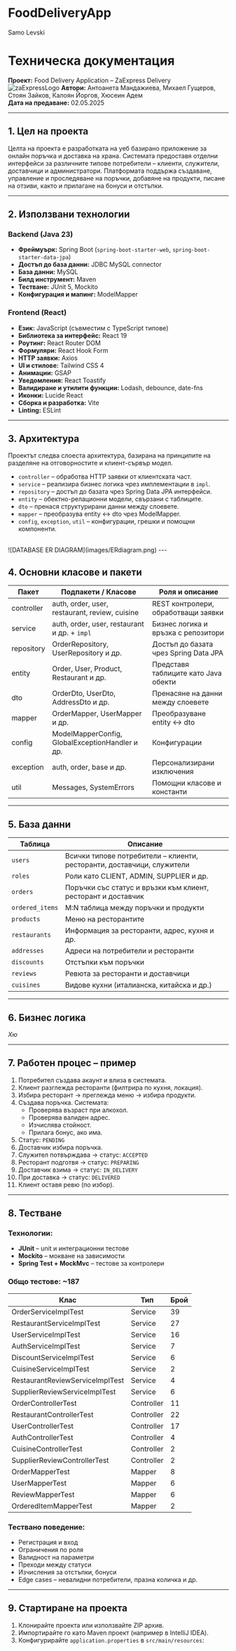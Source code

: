 # FoodDeliveryApp
Samo Levski<br>
# Техническа документация
**Проект:** Food Delivery Application – ZaExpress Delivery  <br>
![zaExpressLogo](images/img.png)
**Автори:** Антоанета Мандажиева, Михаел Гущеров, Стоян Зайков, Калоян Йоргов, Хюсеин Адем  
**Дата на предаване:** 02.05.2025

---

## 1. Цел на проекта
Целта на проекта е разработката на уеб базирано приложение за онлайн поръчка и доставка на храна. Системата предоставя отделни интерфейси за различните типове потребители – клиенти, служители, доставчици и администратори. Платформата поддържа създаване, управление и проследяване на поръчки, добавяне на продукти, писане на отзиви, както и прилагане на бонуси и отстъпки.

---

## 2. Използвани технологии

### Backend (Java 23)
- **Фреймуърк:** Spring Boot (`spring-boot-starter-web`, `spring-boot-starter-data-jpa`)
- **Достъп до база данни:** JDBC MySQL connector
- **База данни:** MySQL
- **Билд инструмент:** Maven
- **Тестване:** JUnit 5, Mockito
- **Конфигурация и мапинг:** ModelMapper

### Frontend (React)
- **Език:** JavaScript (съвместим с TypeScript типове)
- **Библиотека за интерфейс:** React 19
- **Роутинг:** React Router DOM
- **Формуляри:** React Hook Form
- **HTTP заявки:** Axios
- **UI и стилове:** Tailwind CSS 4
- **Анимации:** GSAP
- **Уведомления:** React Toastify
- **Валидиране и утилити функции:** Lodash, debounce, date-fns
- **Иконки:** Lucide React
- **Сборка и разработка:** Vite
- **Linting:** ESLint

---

## 3. Архитектура

Проектът следва слоеста архитектура, базирана на принципите на разделяне на отговорностите и клиент-сървър модел.

- `controller` – обработва HTTP заявки от клиентската част.
- `service` – реализира бизнес логика чрез имплементации в `impl`.
- `repository` – достъп до базата чрез Spring Data JPA интерфейси.
- `entity` – обектно-релационни модели, свързани с таблиците.
- `dto` – пренася структурирани данни между слоевете.
- `mapper` – преобразува entity <-> dto чрез ModelMapper.
- `config`, `exception`, `util` – конфигурации, грешки и помощни компоненти.
<br>
![DATABASE ER DIAGRAM](images/ERdiagram.png)
---

## 4. Основни класове и пакети

| Пакет       | Подпакети / Класове                                      | Роля и описание                                               |
|-------------|-----------------------------------------------------------|----------------------------------------------------------------|
| controller  | auth, order, user, restaurant, review, cuisine           | REST контролери, обработващи заявки                            |
| service     | auth, order, user, restaurant и др. + `impl`             | Бизнес логика и връзка с репозитори                            |
| repository  | OrderRepository, UserRepository и др.                    | Достъп до базата чрез Spring Data JPA                          |
| entity      | Order, User, Product, Restaurant и др.                   | Представя таблиците като Java обекти                           |
| dto         | OrderDto, UserDto, AddressDto и др.                      | Пренасяне на данни между слоевете                              |
| mapper      | OrderMapper, UserMapper и др.                            | Преобразуване entity <-> dto                                   |
| config      | ModelMapperConfig, GlobalExceptionHandler и др.         | Конфигурации                                                   |
| exception   | auth, order, base и др.                                  | Персонализирани изключения                                     |
| util        | Messages, SystemErrors                                   | Помощни класове и константи                                    |

---

## 5. База данни

| Таблица        | Описание                                                                 |
|----------------|--------------------------------------------------------------------------|
| `users`        | Всички типове потребители – клиенти, ресторанти, доставчици, служители  |
| `roles`        | Роли като CLIENT, ADMIN, SUPPLIER и др.                                  |
| `orders`       | Поръчки със статус и връзки към клиент, ресторант и доставчик           |
| `ordered_items`| M:N таблица между поръчки и продукти                                     |
| `products`     | Меню на ресторантите                                                    |
| `restaurants`  | Информация за ресторанти, адрес, кухня и др.                            |
| `addresses`    | Адреси на потребители и ресторанти                                       |
| `discounts`    | Отстъпки към поръчки                                                     |
| `reviews`      | Ревюта за ресторанти и доставчици                                        |
| `cuisines`     | Видове кухни (италианска, китайска и др.)                               |

---

## 6. Бизнес логика
*Хю*

---

## 7. Работен процес – пример

1. Потребител създава акаунт и влиза в системата.
2. Клиент разглежда ресторанти (филтрира по кухня, локация).
3. Избира ресторант → преглежда меню → избира продукти.
4. Създава поръчка. Системата:
    - Проверява възраст при алкохол.
    - Проверява валиден адрес.
    - Изчислява стойност.
    - Прилага бонус, ако има.
5. Статус: `PENDING`
6. Доставчик избира поръчка.
7. Служител потвърждава → статус: `ACCEPTED`
8. Ресторант подготвя → статус: `PREPARING`
9. Доставчик взима → статус: `IN_DELIVERY`
10. При доставка → статус: `DELIVERED`
11. Клиент оставя ревю (по избор).

---

## 8. Тестване

### Технологии:
- **JUnit** – unit и интеграционни тестове
- **Mockito** – мокване на зависимости
- **Spring Test + MockMvc** – тестове за контролери

### Общо тестове: ~187

| Клас                            | Тип       | Брой |
|---------------------------------|-----------|------|
| OrderServiceImplTest            | Service   | 39   |
| RestaurantServiceImplTest       | Service   | 27   |
| UserServiceImplTest             | Service   | 16   |
| AuthServiceImplTest             | Service   | 7    |
| DiscountServiceImplTest         | Service   | 6    |
| CuisineServiceImplTest          | Service   | 2    |
| RestaurantReviewServiceImplTest | Service   | 4    |
| SupplierReviewServiceImplTest   | Service   | 6    |
| OrderControllerTest             | Controller| 11   |
| RestaurantControllerTest        | Controller| 22   |
| UserControllerTest              | Controller| 17   |
| AuthControllerTest              | Controller| 4    |
| CuisineControllerTest           | Controller| 2    |
| SupplierReviewControllerTest    | Controller| 2    |
| OrderMapperTest                 | Mapper    | 8    |
| UserMapperTest                  | Mapper    | 6    |
| ReviewMapperTest                | Mapper    | 6    |
| OrderedItemMapperTest           | Mapper    | 2    |

### Тествано поведение:
- Регистрация и вход
- Ограничения по роля
- Валидност на параметри
- Преходи между статуси
- Изчисления за отстъпки, бонуси
- Edge cases – невалидни потребители, празна количка и др.

---

## 9. Стартиране на проекта

1. Клонирайте проекта или използвайте ZIP архив.
2. Импортирайте го като Maven проект (например в IntelliJ IDEA).
3. Конфигурирайте `application.properties` в `src/main/resources`:

